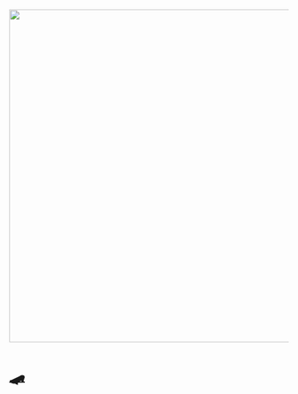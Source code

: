 # <img src="https://media.giphy.com/media/de5bARu0SsXiU/giphy.gif" width="600"/>
# <a href="https://i.giphy.com/EysyjhSWiModq.webp">🛹</a>
